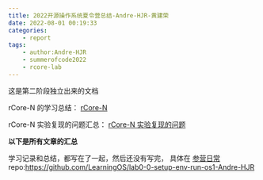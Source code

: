 ```yaml
---
title: 2022开源操作系统夏令营总结-Andre-HJR-黄建荣
date: 2022-08-01 00:19:33
categories:
    - report
tags:
    - author:Andre-HJR
    - summerofcode2022
    - rcore-lab
---
```


这是第二阶段独立出来的文档

rCore-N 的学习总结： [rCore-N]( https://i1zg818wt7.feishu.cn/wiki/wikcnZ6QYqRetw1JUIUJySvsHwh)

rCore-N 实验复现的问题汇总： [rCore-N 实验复现的问题](https://i1zg818wt7.feishu.cn/wiki/wikcnj30jtaePruEtzUjPOWDdHh)

**以下是所有文章的汇总**

学习记录和总结，都写在了一起，然后还没有写完， 具体在 [参营日常](https://andre-hjr.github.io/2022/07/06/os/camp/note)
repo:https://github.com/LearningOS/lab0-0-setup-env-run-os1-Andre-HJR

<!-- more -->

